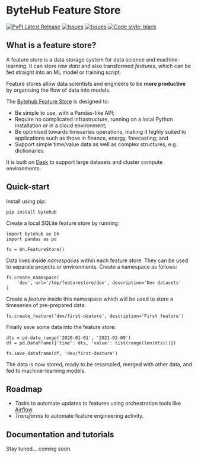 # ByteHub Feature Store

[![PyPI Latest Release](https://img.shields.io/pypi/v/bytehub.svg)](https://pypi.org/project/bytehub/)
[![Issues](https://img.shields.io/github/workflow/status/bytehub-ai/bytehub/Tests)](https://github.com/bytehub-ai/workflow/status/black)
[![Issues](https://img.shields.io/github/issues/bytehub-ai/bytehub)](https://github.com/bytehub-ai/bytehub/issues)
[![Code style: black](https://img.shields.io/badge/code%20style-black-000000.svg)](https://github.com/psf/black)


## What is a feature store?

A feature store is a data storage system for data science and machine-learning. It can store _raw data_ and also transformed _features_, which can be fed straight into an ML model or training script.

Feature stores allow data scientists and engineers to be **more productive** by organising the flow of data into models.

The [Bytehub Feature Store](https://www.bytehub.ai) is designed to:
* Be simple to use, with a Pandas-like API;
* Require no complicated infrastructure, running on a local Python installation or in a cloud environment;
* Be optimised towards timeseries operations, making it highly suited to applications such as those in finance, energy, forecasting; and
* Support simple time/value data as well as complex structures, e.g. dictionaries.

It is built on [Dask](https://dask.org/) to support large datasets and cluster compute environments.

## Quick-start

Install using pip:

    pip install bytehub

Create a local SQLite feature store by running:

    import bytehub as bh
    import pandas as pd

    fs = bh.FeatureStore()

Data lives inside _namespaces_ within each feature store. They can be used to separate projects or environments. Create a namespace as follows:

    fs.create_namespace(
        'dev', url='/tmp/featurestore/dev', description='Dev datasets'
    )

Create a _feature_ inside this namespace which will be used to store a timeseries of pre-prepared data:

    fs.create_feature('dev/first-deature', description='First feature')

Finally save some data into the feature store:

    dts = pd.date_range('2020-01-01', '2021-02-09')
    df = pd.DataFrame({'time': dts, 'value': list(range(len(dts)))})

    fs.save_dataframe(df, 'dev/first-deature')

The data is now stored, ready to be resampled, merged with other data, and fed to machine-learning models.

## Roadmap

* _Tasks_ to automate updates to features using orchestration tools like [Airflow](https://airflow.apache.org/)
* _Transforms_ to automate feature engineering activity.

## Documentation and tutorials

Stay tuned... coming soon.